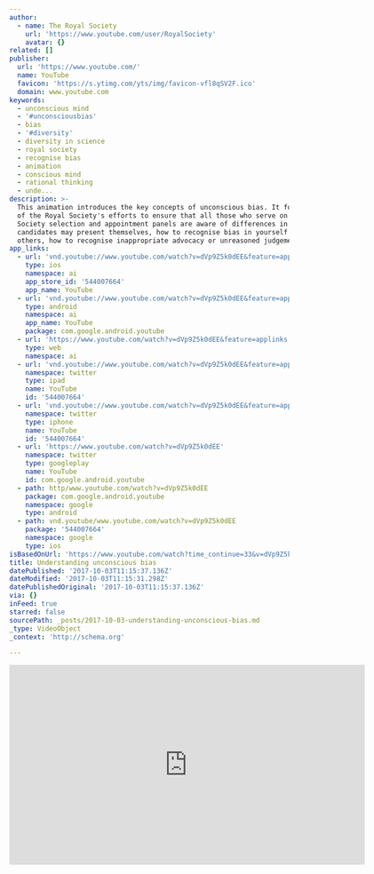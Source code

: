 ```yaml
---
author:
  - name: The Royal Society
    url: 'https://www.youtube.com/user/RoyalSociety'
    avatar: {}
related: []
publisher:
  url: 'https://www.youtube.com/'
  name: YouTube
  favicon: 'https://s.ytimg.com/yts/img/favicon-vfl8qSV2F.ico'
  domain: www.youtube.com
keywords:
  - unconscious mind
  - '#unconsciousbias'
  - bias
  - '#diversity'
  - diversity in science
  - royal society
  - recognise bias
  - animation
  - conscious mind
  - rational thinking
  - unde...
description: >-
  This animation introduces the key concepts of unconscious bias. It forms part
  of the Royal Society's efforts to ensure that all those who serve on Royal
  Society selection and appointment panels are aware of differences in how
  candidates may present themselves, how to recognise bias in yourself and
  others, how to recognise inappropriate advocacy or unreasoned judgement.
app_links:
  - url: 'vnd.youtube://www.youtube.com/watch?v=dVp9Z5k0dEE&feature=applinks'
    type: ios
    namespace: ai
    app_store_id: '544007664'
    app_name: YouTube
  - url: 'vnd.youtube://www.youtube.com/watch?v=dVp9Z5k0dEE&feature=applinks'
    type: android
    namespace: ai
    app_name: YouTube
    package: com.google.android.youtube
  - url: 'https://www.youtube.com/watch?v=dVp9Z5k0dEE&feature=applinks'
    type: web
    namespace: ai
  - url: 'vnd.youtube://www.youtube.com/watch?v=dVp9Z5k0dEE&feature=applinks'
    namespace: twitter
    type: ipad
    name: YouTube
    id: '544007664'
  - url: 'vnd.youtube://www.youtube.com/watch?v=dVp9Z5k0dEE&feature=applinks'
    namespace: twitter
    type: iphone
    name: YouTube
    id: '544007664'
  - url: 'https://www.youtube.com/watch?v=dVp9Z5k0dEE'
    namespace: twitter
    type: googleplay
    name: YouTube
    id: com.google.android.youtube
  - path: http/www.youtube.com/watch?v=dVp9Z5k0dEE
    package: com.google.android.youtube
    namespace: google
    type: android
  - path: vnd.youtube/www.youtube.com/watch?v=dVp9Z5k0dEE
    package: '544007664'
    namespace: google
    type: ios
isBasedOnUrl: 'https://www.youtube.com/watch?time_continue=33&v=dVp9Z5k0dEE'
title: Understanding unconscious bias
datePublished: '2017-10-03T11:15:37.136Z'
dateModified: '2017-10-03T11:15:31.298Z'
datePublishedOriginal: '2017-10-03T11:15:37.136Z'
via: {}
inFeed: true
starred: false
sourcePath: _posts/2017-10-03-understanding-unconscious-bias.md
_type: VideoObject
_context: 'http://schema.org'

---
```

<iframe src="https://cdn.embedly.com/widgets/media.html?src=https%3A%2F%2Fwww.youtube.com%2Fembed%2FdVp9Z5k0dEE%3Ffeature%3Doembed&amp;url=http%3A%2F%2Fwww.youtube.com%2Fwatch%3Fv%3DdVp9Z5k0dEE&amp;image=https%3A%2F%2Fi.ytimg.com%2Fvi%2FdVp9Z5k0dEE%2Fhqdefault.jpg&amp;key=a715cf41cc93453ca338d350cd26f87b&amp;type=text%2Fhtml&amp;schema=youtube" width="640" height="360" scrolling="no" frameborder="0" allowfullscreen="" style=""></iframe>